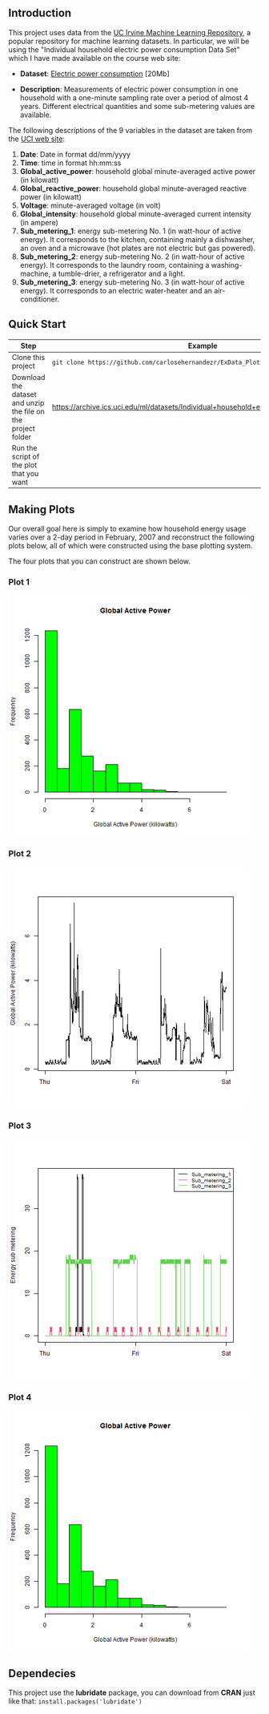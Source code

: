 ## Introduction

This project uses data from
the <a href="http://archive.ics.uci.edu/ml/">UC Irvine Machine
Learning Repository</a>, a popular repository for machine learning
datasets. In particular, we will be using the "Individual household
electric power consumption Data Set" which I have made available on
the course web site:


* <b>Dataset</b>: <a href="https://d396qusza40orc.cloudfront.net/exdata%2Fdata%2Fhousehold_power_consumption.zip">Electric power consumption</a> [20Mb]

* <b>Description</b>: Measurements of electric power consumption in
one household with a one-minute sampling rate over a period of almost
4 years. Different electrical quantities and some sub-metering values
are available.


The following descriptions of the 9 variables in the dataset are taken
from
the <a href="https://archive.ics.uci.edu/ml/datasets/Individual+household+electric+power+consumption">UCI
web site</a>:

<ol>
<li><b>Date</b>: Date in format dd/mm/yyyy </li>
<li><b>Time</b>: time in format hh:mm:ss </li>
<li><b>Global_active_power</b>: household global minute-averaged active power (in kilowatt) </li>
<li><b>Global_reactive_power</b>: household global minute-averaged reactive power (in kilowatt) </li>
<li><b>Voltage</b>: minute-averaged voltage (in volt) </li>
<li><b>Global_intensity</b>: household global minute-averaged current intensity (in ampere) </li>
<li><b>Sub_metering_1</b>: energy sub-metering No. 1 (in watt-hour of active energy). It corresponds to the kitchen, containing mainly a dishwasher, an oven and a microwave (hot plates are not electric but gas powered). </li>
<li><b>Sub_metering_2</b>: energy sub-metering No. 2 (in watt-hour of active energy). It corresponds to the laundry room, containing a washing-machine, a tumble-drier, a refrigerator and a light. </li>
<li><b>Sub_metering_3</b>: energy sub-metering No. 3 (in watt-hour of active energy). It corresponds to an electric water-heater and an air-conditioner.</li>
</ol>

## Quick Start

| Step | Example |
| ------------- | ------------- |
| Clone this project | ```git clone https://github.com/carlosehernandezr/ExData_Plotting1.git```  |
| Download the dataset and unzip the file on the project folder  | https://archive.ics.uci.edu/ml/datasets/Individual+household+electric+power+consumption |
| Run the script of the plot that you want |

## Making Plots

Our overall goal here is simply to examine how household energy usage
varies over a 2-day period in February, 2007 and reconstruct the following plots below, 
all of which were constructed using the base plotting system.

The four plots that you can construct are shown below. 

### Plot 1


![plot 1](plot1.png) 


### Plot 2

![plot 2](plot2.png) 


### Plot 3

![plot 3](plot3.png) 


### Plot 4

![plot 4](plot1.png) 

## Dependecies

This project use the **lubridate** package, you can download from **CRAN** just like that:
`install.packages('lubridate')`
